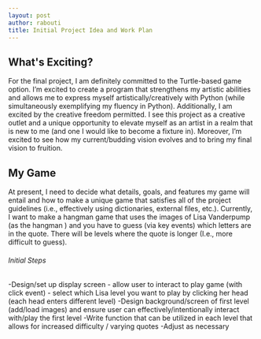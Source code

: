 ```yaml
---
layout: post
author: rabouti
title: Initial Project Idea and Work Plan
---
```


## What's Exciting?
For the final project, I am definitely committed to the Turtle-based game option. I’m excited to create a program that strengthens my artistic abilities and allows me to express myself artistically/creatively with Python (while simultaneously exemplifying my fluency in Python). Additionally, I am excited by the creative freedom permitted. I see this project as a creative outlet and  a unique opportunity to elevate myself as an artist in a realm that is new to me (and one I would like to become a fixture in). Moreover, I’m excited to see how my current/budding vision evolves and to bring my final vision to fruition. 

## My Game
At present, I need to decide what details, goals, and features my game will entail and how to make a unique game that satisfies all of the project guidelines (i.e., effectively using dictionaries, external files, etc.). Currently, I want to make a hangman game that uses the images of Lisa Vanderpump (as the hangman ) and you have to guess  (via key events) which letters are in the quote. There will be levels where the quote is longer (I.e., more difficult to guess). 

###### Initial Steps 
-Design/set up display screen - allow user to interact to play game (with click event) - select which Lisa level you want to play by clicking her head (each head enters different level)
-Design background/screen of first level (add/load images) and ensure user can effectively/intentionally interact with/play the first level 
-Write function that can be utilized in each level that allows for increased difficulty / varying quotes 
-Adjust as necessary 

